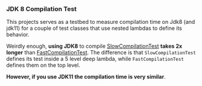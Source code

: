 ### JDK 8 Compilation Test

This projects serves as a testbed to measure compilation time on Jdk8 (and jdk11) for
a couple of test classes that use nested lambdas to define its behavior.

Weirdly enough, **using JDK8** to compile
[SlowCompilationTest](src/test/java/com/tenpines/test/SlowCompilationTest.java) 
**takes 2x longer** than [FastCompilationTest](src/test/java/com/tenpines/test/FastCompilationTest.java).
The difference is that `SlowCompilationTest` defines its test inside a 5 level deep lambda, while
`FastCompilationTest` defines them on the top level.

**However, if you use JDK11 the compilation time is very similar**.